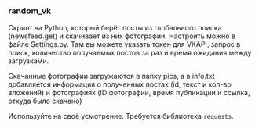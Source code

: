 ### random_vk

Скрипт на Python, который берёт посты из глобального поиска (newsfeed.get) и скачивает из них фотографии.
Настроить можно в файле Settings.py. Там вы можете указать токен для VKAPI, запрос в поиск, количество получаемых постов за раз и время ожидания между загрузками.

Скачанные фотографии загружаются в папку pics, а в info.txt добавляется информация о полученных постах (id, текст и кол-во вложений) и фотографиях (ID фотографии, время публикации и ссылка, откуда было скачано)

Используйте на своё усмотрение. Требуется библиотека `requests`.
